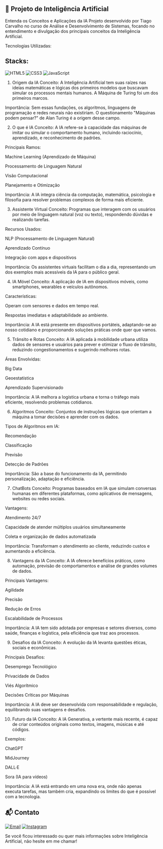 ## 🤖 Projeto de Inteligência Artificial
Entenda os Conceitos e Aplicações da IA
Projeto desenvolvido por Tiago Carvalho no curso de Análise e Desenvolvimento de Sistemas, focando no entendimento e divulgação dos principais conceitos da Inteligência Artificial.

Tecnologias Utilizadas:

## Stacks:

![HTML5](https://img.shields.io/badge/HTML5-E34F26?style=for-the-badge&logo=html5&logoColor=white)
![CSS3](https://img.shields.io/badge/CSS3-1572B6?style=for-the-badge&logo=css3&logoColor=white)
![JavaScript](https://img.shields.io/badge/JavaScript-F7DF1E?style=for-the-badge&logo=javascript&logoColor=black)


1. Origem da IA
Conceito: A Inteligência Artificial tem suas raízes nas ideias matemáticas e lógicas dos primeiros modelos que buscavam simular os processos mentais humanos. A Máquina de Turing foi um dos primeiros marcos.

Importância: Sem essas fundações, os algoritmos, linguagens de programação e redes neurais não existiriam. O questionamento "Máquinas podem pensar?" de Alan Turing é a origem desse campo.

2. O que é IA
Conceito: A IA refere-se à capacidade das máquinas de imitar ou simular o comportamento humano, incluindo raciocínio, aprendizado, e reconhecimento de padrões.

Principais Ramos:

Machine Learning (Aprendizado de Máquina)

Processamento de Linguagem Natural

Visão Computacional

Planejamento e Otimização

Importância: A IA integra ciência da computação, matemática, psicologia e filosofia para resolver problemas complexos de forma mais eficiente.

3. Assistente Virtual
Conceito: Programas que interagem com os usuários por meio de linguagem natural (voz ou texto), respondendo dúvidas e realizando tarefas.

Recursos Usados:

NLP (Processamento de Linguagem Natural)

Aprendizado Contínuo

Integração com apps e dispositivos

Importância: Os assistentes virtuais facilitam o dia a dia, representando um dos exemplos mais acessíveis da IA para o público geral.

4. IA Móvel
Conceito: A aplicação de IA em dispositivos móveis, como smartphones, wearables e veículos autônomos.

Características:

Operam com sensores e dados em tempo real.

Respostas imediatas e adaptabilidade ao ambiente.

Importância: A IA está presente em dispositivos portáteis, adaptando-se ao nosso cotidiano e proporcionando soluções práticas onde quer que vamos.

5. Trânsito e Rotas
Conceito: A IA aplicada à mobilidade urbana utiliza dados de sensores e usuários para prever e otimizar o fluxo de trânsito, reduzindo congestionamentos e sugerindo melhores rotas.

Áreas Envolvidas:

Big Data

Geoestatística

Aprendizado Supervisionado

Importância: A IA melhora a logística urbana e torna o tráfego mais eficiente, resolvendo problemas cotidianos.

6. Algoritmos
Conceito: Conjuntos de instruções lógicas que orientam a máquina a tomar decisões e aprender com os dados.

Tipos de Algoritmos em IA:

Recomendação

Classificação

Previsão

Detecção de Padrões

Importância: São a base do funcionamento da IA, permitindo personalização, adaptação e eficiência.

7. ChatBots
Conceito: Programas baseados em IA que simulam conversas humanas em diferentes plataformas, como aplicativos de mensagens, websites ou redes sociais.

Vantagens:

Atendimento 24/7

Capacidade de atender múltiplos usuários simultaneamente

Coleta e organização de dados automatizada

Importância: Transformam o atendimento ao cliente, reduzindo custos e aumentando a eficiência.

8. Vantagens da IA
Conceito: A IA oferece benefícios práticos, como automação, previsão de comportamentos e análise de grandes volumes de dados.

Principais Vantagens:

Agilidade

Precisão

Redução de Erros

Escalabilidade de Processos

Importância: A IA tem sido adotada por empresas e setores diversos, como saúde, finanças e logística, pela eficiência que traz aos processos.

9. Desafios da IA
Conceito: A evolução da IA levanta questões éticas, sociais e econômicas.

Principais Desafios:

Desemprego Tecnológico

Privacidade de Dados

Viés Algorítmico

Decisões Críticas por Máquinas

Importância: A IA deve ser desenvolvida com responsabilidade e regulação, equilibrando suas vantagens e desafios.

10. Futuro da IA
Conceito: A IA Generativa, a vertente mais recente, é capaz de criar conteúdos originais como textos, imagens, músicas e até códigos.

Exemplos:

ChatGPT

MidJourney

DALL·E

Sora (IA para vídeos)

Importância: A IA está entrando em uma nova era, onde não apenas executa tarefas, mas também cria, expandindo os limites do que é possível com a tecnologia.

## 📬 Contato

[![Email](https://img.shields.io/badge/E--mail-D14836?style=for-the-badge&logo=gmail&logoColor=white)](mailto:tiagocarvalhobnb@gmail.com)
[![Instagram](https://img.shields.io/badge/@tiagoocarvalhoz-E4405F?style=for-the-badge&logo=instagram&logoColor=white)](https://instagram.com/tiagoocarvalhoz)

Se você ficou interessado ou quer mais informações sobre Inteligência Artificial, não hesite em me chamar!







